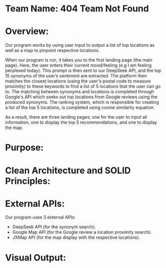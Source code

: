 # Team Name: 404 Team Not Found


# Overview:
Our program works by using user input to output a list of top locations as well as a map to pinpoint respective locations.

When our program is run, it takes you to the first landing page (the main page). Here, the user enters their current mood/feeling (e.g I am feeling perplexed today). This prompt is then sent to our DeepSeek API, and the top 15 synonyms of the user’s sentiment are extracted. The platform then matches the closest locations (using the user's postal code to measure proximity) to these keywords to find a list of 5 locations that the user can go to. The matching between synonyms and locations is completed through Google's API which seeks out top locations from Google reviews using the produced synonyms. The ranking system, which is responsible for creating a list of the top 5 locations, is completed using cosine similarity equation. 

As a result, there are three landing pages; one for the user to input all information, one to display the top 5 recommendations, and one to display the map.

# Purpose:


# Clean Architecture and SOLID Principles:


# External APIs:
Our program uses 3 external APIs:
  - DeepSeek API (for the synonym search).
  - Google Map API (for the Google review a location proximity search).
  - JXMap API (for the map display with the respective locations).


# Visual Output:


